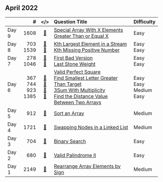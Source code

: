 ## April 2022

||#|</>|Question Title|Difficulty|
|:--|--:|:-:|:--|:--|
|Day 9|1608|[📎](../src/q_1601_1650/q1608.cc)|[Special Array With X Elements Greater Than or Equal X](https://leetcode.com/problems/special-array-with-x-elements-greater-than-or-equal-x/)|Easy|
|Day 8|703<br>1539|[📎](../src/q_701_750/q0703.cc)<br>[📎](../src/q_1501_1550/q1539.cc)|[Kth Largest Element in a Stream](https://leetcode.com/problems/kth-largest-element-in-a-stream/)<br>[Kth Missing Positive Number](https://leetcode.com/problems/kth-missing-positive-number/)|Easy<br>Easy|
|Day 7|278<br>1046|[📎](../src/q_251_300/q0278.cc)<br>[📎](../src/q_1001_1050/q1046.cc)|[First Bad Version](https://leetcode.com/problems/first-bad-version/)<br>[Last Stone Weight](https://leetcode.com/problems/last-stone-weight/)|Easy<br>Easy|
|Day 6|367<br>744<br>923<br>1385|[📎](../src/q_351_400/q0367.cc)<br>[📎](../src/q_701_750/q0744.cc)<br>[📎](../src/q_901_950/q0923.cc)<br>[📎](../src/q_1351_1400/q1385.cc)|[Valid Perfect Square](https://leetcode.com/problems/valid-perfect-square/)<br>[Find Smallest Letter Greater Than Target](https://leetcode.com/problems/find-smallest-letter-greater-than-target/)<br>[3Sum With Multiplicity](https://leetcode.com/problems/3sum-with-multiplicity/)<br>[Find the Distance Value Between Two Arrays](https://leetcode.com/problems/find-the-distance-value-between-two-arrays/)|Easy<br>Easy<br>Medium<br>Easy|
|Day 5|912|[📎](../src/q_901_950/q0912.cc)|[Sort an Array](https://leetcode.com/problems/sort-an-array/)|Medium|
|Day 4|1721|[📎](../src/q_1701_1750/q1721.cc)|[Swapping Nodes in a Linked List](https://leetcode.com/problems/swapping-nodes-in-a-linked-list/)|Medium|
|Day 3|704|[📎](../src/q_701_750/q0704.cc)|[Binary Search](https://leetcode.com/problems/binary-search/)|Easy|
|Day 2|680|[📎](../src/q_651_700/q0680.cc)|[Valid Palindrome II](https://leetcode.com/problems/valid-palindrome-ii/)|Easy|
|Day 1|2149|[📎](../src/q_2101_2150/q2149.cc)|[Rearrange Array Elements by Sign](https://leetcode.com/problems/rearrange-array-elements-by-sign/)|Medium|


